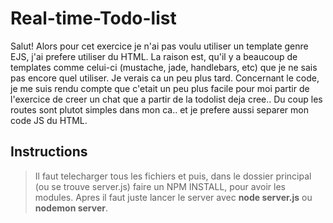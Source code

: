 # Real-time-Todo-list

Salut!
Alors pour cet exercice je n'ai pas voulu utiliser un template genre EJS, j'ai prefere utiliser du HTML. La raison est, qu'il y a
beaucoup de templates comme celui-ci (mustache, jade, handlebars, etc) que je ne sais pas encore quel utiliser. Je verais ca un peu plus
tard.
Concernant le code, je me suis rendu compte que c'etait un peu plus facile pour moi partir de l'exercice de creer un chat que a partir de la todolist deja cree..
Du coup les routes sont plutot simples dans mon ca.. et je prefere aussi separer mon code JS du HTML.

## Instructions

>Il faut telecharger tous les fichiers et puis, dans le dossier principal (ou se trouve server.js) faire un NPM INSTALL, pour avoir les modules. Apres il faut juste lancer le server avec **node server.js** ou **nodemon server**.
